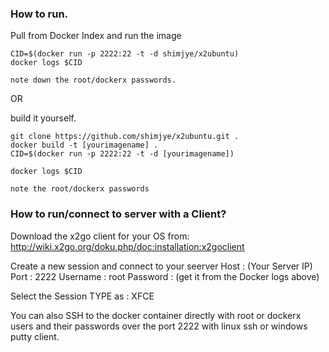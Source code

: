 
### How to run.

Pull from Docker Index and run the image

```
CID=$(docker run -p 2222:22 -t -d shimjye/x2ubuntu)
docker logs $CID

note down the root/dockerx passwords.
```

OR

build it yourself.

```
git clone https://github.com/shimjye/x2ubuntu.git .
docker build -t [yourimagename] .
CID=$(docker run -p 2222:22 -t -d [yourimagename])

docker logs $CID

note the root/dockerx passwords
```

### How to run/connect to server with a Client?

Download the x2go client for your OS from:
http://wiki.x2go.org/doku.php/doc:installation:x2goclient

Create a new session and connect to your seerver
Host : (Your Server IP) Port : 2222 Username : root Password : (get it from the Docker logs above)

Select the Session TYPE as : XFCE

You can also SSH to the docker container directly with root or dockerx users and their passwords over the port 2222 with linux ssh or windows putty client.


